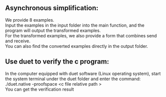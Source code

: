 ## Asynchronous simplification:</br>
We provide 8 examples. </br>
Input the examples in the input folder into the main function, and the program will output the transformed examples.</br>
For the transformed examples, we also provide a form that combines send and receive.</br>
You can also find the converted examples directly in the output folder. </br>

## Use duet to verify the c program:
In the computer equipped with duet software (Linux operating system), start the system terminal under the duet folder and enter the command:</br>
./duet.native -proofspace &lt;c file relative path &gt;</br>
You can get the verification result</br>
